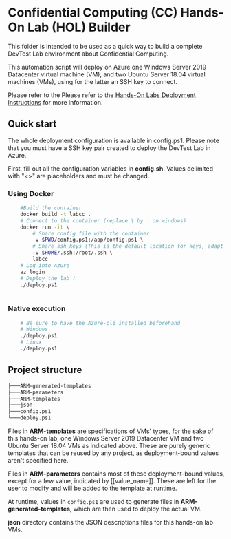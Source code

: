 # Confidential Computing (CC) Hands-On Lab (HOL) Builder

This folder is intended to be used as a quick way to build a complete DevTest Lab environment about Confidential Computing.

This automation script will deploy on Azure one Windows Server 2019 Datacenter virtual machine (VM), and two Ubuntu Server 18.04 virtual machines (VMs), using for the latter an SSH key to connect.

Please refer to the Please refer to the [Hands-On Labs Deployment Instructions](https://github.com/microsoft/data-in-use-protection-compass/blob/master/hands-on-labs/Hands-on%20labs%20-%20%20Deployment%20instructions.pdf) for more information.

## Quick start

The whole deployment configuration is available in config.ps1. Please note that you must have a SSH key pair created to deploy the DevTest Lab in Azure. 

First, fill out all the configuration variables in **config.sh**. Values delimited with "<>" are placeholders and must be changed.

### Using Docker

```sh
    #Build the container
    docker build -t labcc .
    # Connect to the container (replace \ by ` on windows)
    docker run -it \
        # Share config file with the container
        -v $PWD/config.ps1:/app/config.ps1 \
        # Share ssh keys (This is the default location for keys, adapt to your own needs)
        -v $HOME/.ssh:/root/.ssh \
        labcc 
    # Log into Azure
    az login
    # Deploy the lab !
    ./deploy.ps1
    
```

### Native execution

```sh
    # Be sure to have the Azure-cli installed beforehand
    # Windows
    ./deploy.ps1
    # Linux
    ./deploy.ps1
```

## Project structure

```sh
├───ARM-generated-templates
├───ARM-parameters
├───ARM-templates
├───json
├───config.ps1
└───deploy.ps1
```

Files in **ARM-templates** are specifications of VMs' types, for the sake of this hands-on lab, one Windows Server 2019 Datacenter VM and two Ubuntu Server 18.04 VMs as indicated above. These are purely generic templates that can be reused by any project, as deployment-bound values aren't specified here.

Files in **ARM-parameters** contains most of these deployment-bound values, except for a few value, indicated by [[value_name]]. These are left for the user to modify and will be added to the template at runtime.

At runtime, values in `config.ps1` are used to generate files in **ARM-generated-templates**, which are then used to deploy the actual VM.

**json** directory contains the JSON descriptions files for this hands-on lab VMs.
